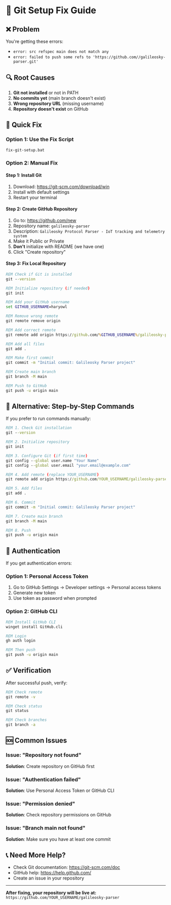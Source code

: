 # 🔧 Git Setup Fix Guide

## ❌ Problem
You're getting these errors:
- `error: src refspec main does not match any`
- `error: failed to push some refs to 'https://github.com//galileosky-parser.git'`

## 🔍 Root Causes
1. **Git not installed** or not in PATH
2. **No commits yet** (main branch doesn't exist)
3. **Wrong repository URL** (missing username)
4. **Repository doesn't exist** on GitHub

## 🚀 Quick Fix

### Option 1: Use the Fix Script
```cmd
fix-git-setup.bat
```

### Option 2: Manual Fix

#### Step 1: Install Git
1. Download: https://git-scm.com/download/win
2. Install with default settings
3. Restart your terminal

#### Step 2: Create GitHub Repository
1. Go to: https://github.com/new
2. Repository name: `galileosky-parser`
3. Description: `Galileosky Protocol Parser - IoT tracking and telemetry system`
4. Make it Public or Private
5. **Don't** initialize with README (we have one)
6. Click "Create repository"

#### Step 3: Fix Local Repository
```cmd
REM Check if Git is installed
git --version

REM Initialize repository (if needed)
git init

REM Add your GitHub username
set GITHUB_USERNAME=haryowl

REM Remove wrong remote
git remote remove origin

REM Add correct remote
git remote add origin https://github.com/%GITHUB_USERNAME%/galileosky-parser.git

REM Add all files
git add .

REM Make first commit
git commit -m "Initial commit: Galileosky Parser project"

REM Create main branch
git branch -M main

REM Push to GitHub
git push -u origin main
```

## 🔧 Alternative: Step-by-Step Commands

If you prefer to run commands manually:

```cmd
REM 1. Check Git installation
git --version

REM 2. Initialize repository
git init

REM 3. Configure Git (if first time)
git config --global user.name "Your Name"
git config --global user.email "your.email@example.com"

REM 4. Add remote (replace YOUR_USERNAME)
git remote add origin https://github.com/YOUR_USERNAME/galileosky-parser.git

REM 5. Add files
git add .

REM 6. Commit
git commit -m "Initial commit: Galileosky Parser project"

REM 7. Create main branch
git branch -M main

REM 8. Push
git push -u origin main
```

## 🔐 Authentication

If you get authentication errors:

### Option 1: Personal Access Token
1. Go to GitHub Settings → Developer settings → Personal access tokens
2. Generate new token
3. Use token as password when prompted

### Option 2: GitHub CLI
```cmd
REM Install GitHub CLI
winget install GitHub.cli

REM Login
gh auth login

REM Then push
git push -u origin main
```

## ✅ Verification

After successful push, verify:
```cmd
REM Check remote
git remote -v

REM Check status
git status

REM Check branches
git branch -a
```

## 🆘 Common Issues

### Issue: "Repository not found"
**Solution**: Create repository on GitHub first

### Issue: "Authentication failed"
**Solution**: Use Personal Access Token or GitHub CLI

### Issue: "Permission denied"
**Solution**: Check repository permissions on GitHub

### Issue: "Branch main not found"
**Solution**: Make sure you have at least one commit

## 📞 Need More Help?

- Check Git documentation: https://git-scm.com/doc
- GitHub help: https://help.github.com/
- Create an issue in your repository

---

**After fixing, your repository will be live at:**
`https://github.com/YOUR_USERNAME/galileosky-parser` 